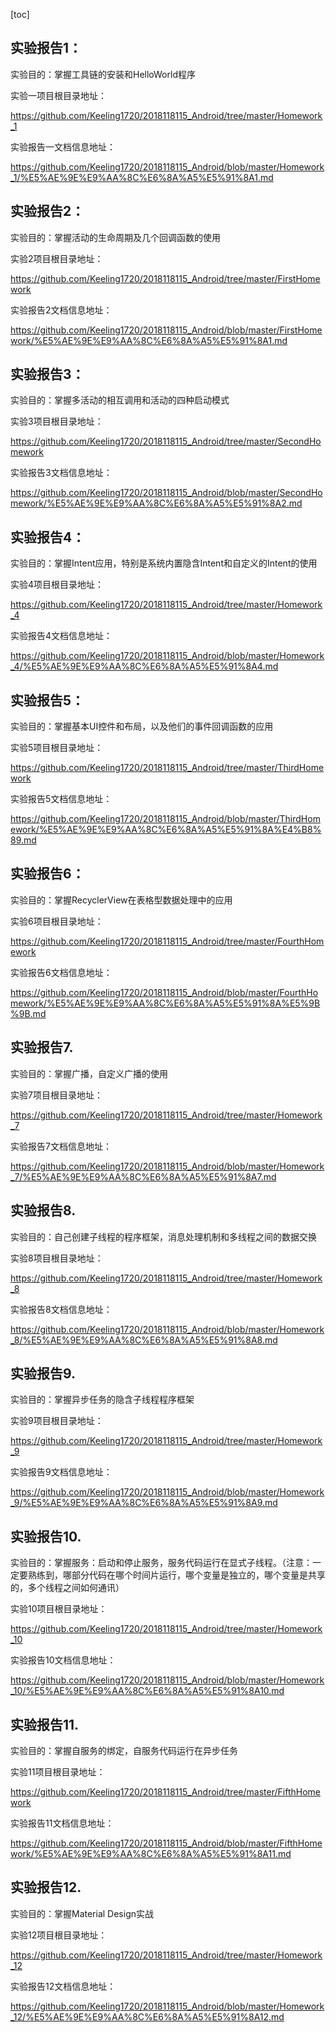[toc]

## 实验报告1：

实验目的：掌握工具链的安装和HelloWorld程序

实验一项目根目录地址：

https://github.com/Keeling1720/2018118115_Android/tree/master/Homework_1

实验报告一文档信息地址：

https://github.com/Keeling1720/2018118115_Android/blob/master/Homework_1/%E5%AE%9E%E9%AA%8C%E6%8A%A5%E5%91%8A1.md



## 实验报告2：

实验目的：掌握活动的生命周期及几个回调函数的使用

实验2项目根目录地址：

https://github.com/Keeling1720/2018118115_Android/tree/master/FirstHomework

实验报告2文档信息地址：

https://github.com/Keeling1720/2018118115_Android/blob/master/FirstHomework/%E5%AE%9E%E9%AA%8C%E6%8A%A5%E5%91%8A1.md



## 实验报告3：

实验目的：掌握多活动的相互调用和活动的四种启动模式

实验3项目根目录地址：

https://github.com/Keeling1720/2018118115_Android/tree/master/SecondHomework

实验报告3文档信息地址：

https://github.com/Keeling1720/2018118115_Android/blob/master/SecondHomework/%E5%AE%9E%E9%AA%8C%E6%8A%A5%E5%91%8A2.md



## 实验报告4：

实验目的：掌握Intent应用，特别是系统内置隐含Intent和自定义的Intent的使用

实验4项目根目录地址：

https://github.com/Keeling1720/2018118115_Android/tree/master/Homework_4

实验报告4文档信息地址：

https://github.com/Keeling1720/2018118115_Android/blob/master/Homework_4/%E5%AE%9E%E9%AA%8C%E6%8A%A5%E5%91%8A4.md



## 实验报告5：

实验目的：掌握基本UI控件和布局，以及他们的事件回调函数的应用

实验5项目根目录地址：

https://github.com/Keeling1720/2018118115_Android/tree/master/ThirdHomework

实验报告5文档信息地址：

https://github.com/Keeling1720/2018118115_Android/blob/master/ThirdHomework/%E5%AE%9E%E9%AA%8C%E6%8A%A5%E5%91%8A%E4%B8%89.md



## 实验报告6：

实验目的：掌握RecyclerView在表格型数据处理中的应用

实验6项目根目录地址：

https://github.com/Keeling1720/2018118115_Android/tree/master/FourthHomework

实验报告6文档信息地址：

https://github.com/Keeling1720/2018118115_Android/blob/master/FourthHomework/%E5%AE%9E%E9%AA%8C%E6%8A%A5%E5%91%8A%E5%9B%9B.md



## 实验报告7.

实验目的：掌握广播，自定义广播的使用

实验7项目根目录地址：

https://github.com/Keeling1720/2018118115_Android/tree/master/Homework_7

实验报告7文档信息地址：

https://github.com/Keeling1720/2018118115_Android/blob/master/Homework_7/%E5%AE%9E%E9%AA%8C%E6%8A%A5%E5%91%8A7.md



## 实验报告8.

实验目的：自己创建子线程的程序框架，消息处理机制和多线程之间的数据交换

实验8项目根目录地址：

https://github.com/Keeling1720/2018118115_Android/tree/master/Homework_8

实验报告8文档信息地址：

https://github.com/Keeling1720/2018118115_Android/blob/master/Homework_8/%E5%AE%9E%E9%AA%8C%E6%8A%A5%E5%91%8A8.md



## 实验报告9.

实验目的：掌握异步任务的隐含子线程程序框架

实验9项目根目录地址：

https://github.com/Keeling1720/2018118115_Android/tree/master/Homework_9

实验报告9文档信息地址：

https://github.com/Keeling1720/2018118115_Android/blob/master/Homework_9/%E5%AE%9E%E9%AA%8C%E6%8A%A5%E5%91%8A9.md

## 实验报告10.

实验目的：掌握服务：启动和停止服务，服务代码运行在显式子线程。（注意：一定要熟练到，哪部分代码在哪个时间片运行，哪个变量是独立的，哪个变量是共享的，多个线程之间如何通讯）

实验10项目根目录地址：

https://github.com/Keeling1720/2018118115_Android/tree/master/Homework_10

实验报告10文档信息地址：

https://github.com/Keeling1720/2018118115_Android/blob/master/Homework_10/%E5%AE%9E%E9%AA%8C%E6%8A%A5%E5%91%8A10.md

## 实验报告11.

实验目的：掌握自服务的绑定，自服务代码运行在异步任务

实验11项目根目录地址：

https://github.com/Keeling1720/2018118115_Android/tree/master/FifthHomework

实验报告11文档信息地址：

https://github.com/Keeling1720/2018118115_Android/blob/master/FifthHomework/%E5%AE%9E%E9%AA%8C%E6%8A%A5%E5%91%8A11.md

## 实验报告12.

实验目的：掌握Material Design实战

实验12项目根目录地址：

https://github.com/Keeling1720/2018118115_Android/tree/master/Homework_12

实验报告12文档信息地址：

https://github.com/Keeling1720/2018118115_Android/blob/master/Homework_12/%E5%AE%9E%E9%AA%8C%E6%8A%A5%E5%91%8A12.md